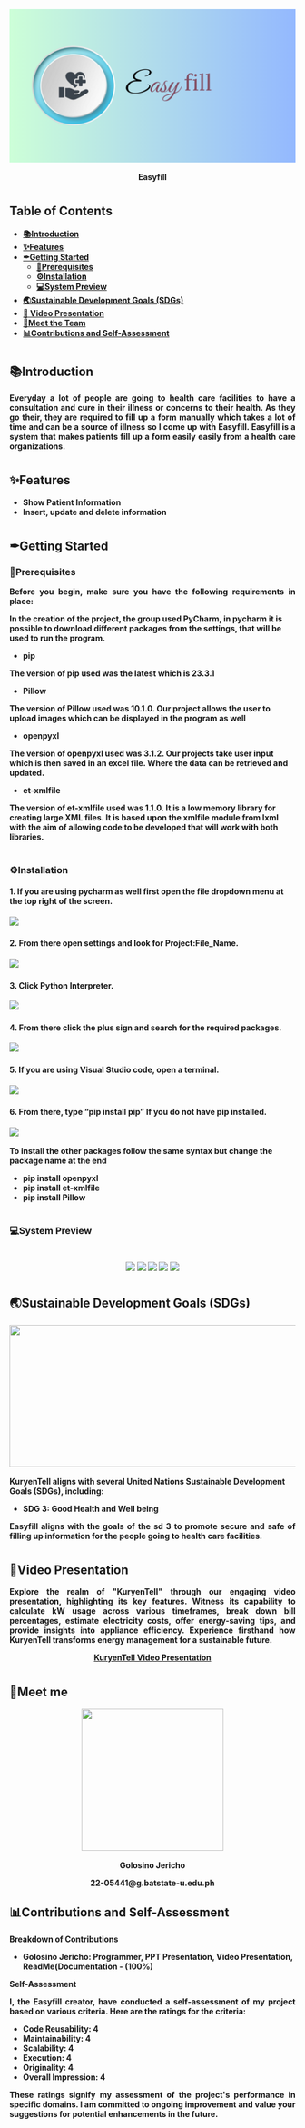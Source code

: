 <p align="center">
  <img src="Easyfill.png" width="860" height="270" />
</p>
  
<p align="center">
  <strong>Easyfill
</p>

#
## Table of Contents
- [📚Introduction](#introduction) 
- [✨Features](#features) 
- [✒Getting Started](#getting-started) 
  - [🔨Prerequisites](#prerequisites) 
  - [⚙Installation](#installation) 
  - [💻System Preview](#system-preview) 
- [🌏Sustainable Development Goals (SDGs)](#sustainable-development-goals-sdgs)
- [🎥 Video Presentation](#video-presentation)
- [🤵Meet the Team](#meet-the-team)
- [📊Contributions and Self-Assessment ](#contributions-and-self-assessment)

 #
## 📚Introduction 
<p align="justify">
Everyday a lot of people are going to health care facilities to have a consultation and cure in their illness or concerns to their health. As they go their, they are required to fill up a form manually which takes a lot of time and can be a source of illness so I come up with Easyfill. Easyfill is a system that makes patients fill up a form easily easily from a health care organizations.
</p>

#
## ✨Features

- Show Patient Information
- Insert, update and delete information


#
## ✒Getting Started

### 🔨Prerequisites

<p align="justify">
Before you begin, make sure you have the following requirements in place:

In the creation of the project, the group used PyCharm, in pycharm it is possible to download different packages from the settings, that will be used to run the program.

- **pip**

The version of pip used was the latest which is 23.3.1

- **Pillow**

The version of Pillow used was 10.1.0. Our project allows the user to upload images which can be displayed in the program as well

- **openpyxl**

The version of openpyxl used was 3.1.2.  Our projects take user input which is then saved in an excel file. Where the data can be retrieved and updated.

- **et-xmlfile**

The version of et-xmlfile used was 1.1.0. It is a low memory library for creating large XML files. It is based upon the xmlfile module from lxml with the aim of allowing code to be developed that will work with both libraries. 
</p>


#
### ⚙Installation

#### 1. If you are using pycharm as well first open the file dropdown menu at the top right of the screen.

 <img src="https://cdn.discordapp.com/attachments/1090914151188140093/1181991189960998992/unoo.png?ex=65831214&is=65709d14&hm=43976bf42b8051003e6e4fa50382fcc5d441712faafa37ae976beda445590f75&"/>

#### 2. From there open settings and look for Project:File_Name.

<img src="https://cdn.discordapp.com/attachments/1090914151188140093/1181988476154019891/384549205_1102124634486992_7578185024398584429_n.png?ex=65830f8c&is=65709a8c&hm=96d7ed54a32046b26fd5c28863d17d937875862fb02313009f942592b8a0fda6&"/>

#### 3. Click Python Interpreter.

<img src="https://cdn.discordapp.com/attachments/1090914151188140093/1181988476598620320/399887838_877498573764586_310062177122268095_n.png?ex=65830f8d&is=65709a8d&hm=1e7cd40e89a6c99577b1cb6ccb7ca2a008bd2fae1b504bc1f31382011c488c46&"/>

#### 4. From there click the plus sign and search for the required packages.

<img src="https://cdn.discordapp.com/attachments/1090914151188140093/1181988476925784124/400289141_7491396164227169_3768962517813119461_n.png?ex=65830f8d&is=65709a8d&hm=21f306a40a0608b17570d4dc70138e0011220899677b31c674c1ff64a744c973&"/>

#### 5. If you are using Visual Studio code, open a terminal.

<img src="https://cdn.discordapp.com/attachments/1090914151188140093/1181988478125342742/380017839_4365173527041912_8060091783367647220_n.png?ex=65830f8d&is=65709a8d&hm=4dbe471562b865e0e81f24f28c51d0500fe954ee48b260a468c062daabebec90&"/>

#### 6. From there, type “pip install pip” If you do not have pip installed.

<img src="https://cdn.discordapp.com/attachments/1090914151188140093/1181988478490251415/370097235_568218005481285_7262925774631294985_n.png?ex=65830f8d&is=65709a8d&hm=3c1b378832bf5ef9c5e5656a2de0d080fbce0227d633fdf58a0247f7b0d063b9&"/>

To install the other packages follow the same syntax but change the package name at the end

- **pip install openpyxl**
- **pip install et-xmlfile**
- **pip install Pillow**

#
### 💻System Preview
#
<p align="center">
  <img src="https://cdn.discordapp.com/attachments/952903872790290443/1180524221206646824/400356305_893949839108600_4911060009566373695_n.png?ex=657dbbdb&is=656b46db&hm=b1003104c039b32b3d4cb58c80377b299580c376723802b9694e32b6f4034e3e&">
  <img src="https://cdn.discordapp.com/attachments/952903872790290443/1180524388781670430/370253732_2595990520610633_679064861775731341_n.png?ex=657dbc03&is=656b4703&hm=07941585cb2f170e863b1107ebb38ad1957072b6542786b701f83d0be20214af&">
  <img src="https://cdn.discordapp.com/attachments/952903872790290443/1180524999833030707/371471760_1340756780133544_7293821767641696913_n_1.png?ex=657dbc95&is=656b4795&hm=cdeb8ad7bca9b6fb6b377e42b11eb8810d866421cca730c56169fefffba2ec1c&">
  <img src="https://cdn.discordapp.com/attachments/952903872790290443/1180525037191712768/400311506_1398431707767797_4008066004674473934_n.png?ex=657dbc9d&is=656b479d&hm=1197df69df509855ebbbdeb9615d315f71f31d006ffef94e75afa716e1e4e407&">
  <img src="https://cdn.discordapp.com/attachments/952903872790290443/1180525232818245663/385542715_335233392573372_5580792115415254964_n.png?ex=657dbccc&is=656b47cc&hm=6465dedcb230b22669dc7149e15e41da2b0589a4b274bdced7e43d355c5402ef&">
</p>

#
## 🌏Sustainable Development Goals (SDGs)

<p align="center">
  <img src="https://cdn.discordapp.com/attachments/952903872790290443/1180526043824668672/image.png?ex=657dbd8d&is=656b488d&hm=ac442e4daee66de5bacc11f310fc80c23e9f86e6f161f71a95fe7a06509983b8&" width="600" height="250" />
</p>

KuryenTell aligns with several United Nations Sustainable Development Goals (SDGs), including:

- **SDG 3: Good Health and Well being**
<p align="justify">
Easyfill aligns with the goals of the sd 3 to promote secure and safe of filling up information for the people going to health care facilities.
</p>

#
## 🎥Video Presentation
<p align="justify">
  Explore the realm of "KuryenTell" through our engaging video presentation, highlighting its key features. Witness its capability to calculate kW usage across various timeframes, break down bill percentages, estimate electricity costs, offer energy-saving tips, and provide insights into appliance efficiency. Experience firsthand how KuryenTell transforms energy management for a sustainable future. 
</p>

<p align="center">
  <a href="https://drive.google.com/file/d/1dBXQfO4h08yldOWtkDQEoW4KWw5A_6wU/view?usp=drive_link" target="_blank">KuryenTell Video Presentation</a>
</p>

#
## 🤵Meet me

<p align="center">  
<img src="https://cdn.discordapp.com/attachments/829251119985197057/1180196085357084812/396625624_1394491068143826_476624505372656000_n.jpg?ex=657c8a41&is=656a1541&hm=dafce280562e3aa954b22c00dc31c75af10d8ec6ba80432e6bc748bde8d8f737&" width="250" height="250" />
</p>
<p align="center">
 Golosino Jericho
</p>
<p align="center">
  22-05441@g.batstate-u.edu.ph
</p>

## 📊Contributions and Self-Assessment

<p align="justify">
  <strong>Breakdown of Contributions</strong>
</p>

- **Golosino Jericho:** Programmer, PPT Presentation, Video Presentation, ReadMe(Documentation - (100%)


<p align="justify">
  <strong>Self-Assessment</strong>
</p>

<p align="justify">
  I, the Easyfill creator, have conducted a self-assessment of my project based on various criteria. Here are the ratings for the criteria:
</p>

- **Code Reusability:** 4
- **Maintainability:** 4
- **Scalability:** 4
- **Execution:** 4
- **Originality:** 4
- **Overall Impression:** 4

<p align="justify">
 These ratings signify my assessment of the project's performance in specific domains. I am committed to ongoing improvement and value your suggestions for potential enhancements in the future.
</p>



